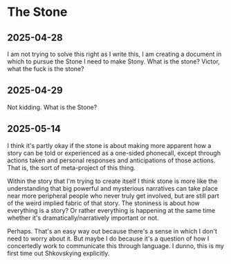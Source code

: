 # The Stone

## 2025-04-28

I am not trying to solve this right as I write this, I am creating a document in which to pursue the Stone I need to make Stony. What is the stone? Victor, what the fuck is the stone?

## 2025-04-29

Not kidding. What is the Stone?

## 2025-05-14

I think it's partly okay if the stone is about making more apparent how a story can be told or experienced as a one-sided phonecall, except through actions taken and personal responses and anticipations of those actions. That is, the sort of meta-project of this thing.

Within the story that I'm trying to create itself I think stone is more like the understanding that big powerful and mysterious narratives can take place near more peripheral people who never truly get involved, but are still part of the weird implied fabric of that story. The stoniness is about how everything is a story? Or rather everything is happening at the same time whether it's dramatically/narratively important or not. 

Perhaps. That's an easy way out because there's a sense in which I don't need to worry about it. But maybe I do because it's a question of how I concertedly work to communicate this through language. I dunno, this is my first time out Shkovskying explicitly.

